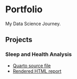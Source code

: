 # Portfolio
My Data Science Journey.

## Projects

### Sleep and Health Analysis
- [Quarto source file](projects/sleep-health-analysis.qmd)
- [Rendered HTML report](https://cheyenne232025s.github.io/Portfolio/sleep-health-analysis.html)
    
